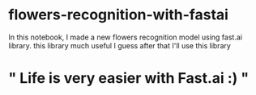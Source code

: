 # flowers-recognition-with-fastai

In this notebook, I made a new flowers recognition model using fast.ai library. this library much useful I guess after that I'll use this library 

# " Life is very easier with Fast.ai :) "
